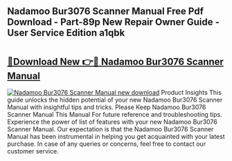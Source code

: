 ## Nadamoo Bur3076 Scanner Manual Free Pdf Download - Part-89p New Repair Owner Guide - User Service Edition a1qbk

# <h2><a href="http://bc37057.oget.top/?id=Nadamoo+Bur3076+Scanner+Manual">🔗Download New 👉🔴 Nadamoo Bur3076 Scanner Manual</a></h2>

[![Nadamoo Bur3076 Scanner Manual new download](https://i.imgur.com/5g1atiW.png)](http://bc37057.oget.top/?id=Nadamoo+Bur3076+Scanner+Manual)
Product Insights This guide unlocks the hidden potential of your new Nadamoo Bur3076 Scanner Manual with insightful tips and tricks. Please Keep Nadamoo Bur3076 Scanner Manual This Manual For future reference and troubleshooting tips. Experience the power of list of features with your new Nadamoo Bur3076 Scanner Manual. Our expectation is that the Nadamoo Bur3076 Scanner Manual has been instrumental in helping you get acquainted with your latest purchase. In case of any queries or concerns, feel free to contact our customer service.
